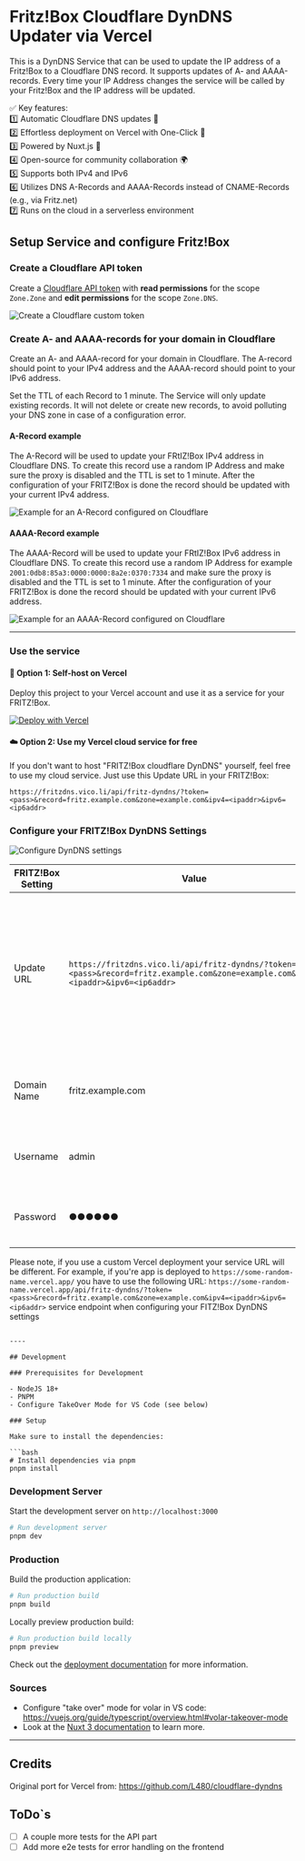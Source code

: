 # Fritz!Box Cloudflare DynDNS Updater via Vercel

This is a DynDNS Service that can be used to update the IP address of a Fritz!Box to a Cloudflare DNS record. It supports updates of A- and AAAA-records. Every time your IP Address changes the service will be called by your Fritz!Box and the IP address will be updated.

✅ Key features:  
1️⃣ Automatic Cloudflare DNS updates 🔄  
2️⃣ Effortless deployment on Vercel with One-Click 🚀  
3️⃣ Powered by Nuxt.js 🎨  
4️⃣ Open-source for community collaboration 🌍  
5️⃣ Supports both IPv4 and IPv6  
6️⃣ Utilizes DNS A-Records and AAAA-Records instead of CNAME-Records (e.g., via Fritz.net)  
7️⃣ Runs on the cloud in a serverless environment  

## Setup Service and configure Fritz!Box

### Create a Cloudflare API token

Create a [Cloudflare API token](https://dash.cloudflare.com/profile/api-tokens) with **read permissions** for the scope `Zone.Zone` and **edit permissions** for the scope `Zone.DNS`.

![Create a Cloudflare custom token](./docs/images/docs-create-cloudflare-token.png "Create a Cloudflare custom token")

### Create A- and AAAA-records for your domain in Cloudflare

Create an A- and AAAA-record for your domain in Cloudflare. The A-record should point to your IPv4 address and the AAAA-record should point to your IPv6 address.

Set the TTL of each Record to 1 minute. The Service will only update existing records. It will not delete or create new records, to avoid polluting your DNS zone in case of a configuration error.

#### A-Record example

The A-Record will be used to update your FRtIZ!Box IPv4 address in Cloudflare DNS. To create this record use a random IP Address and make sure the proxy is disabled and the TTL is set to 1 minute. After the configuration of your FRITZ!Box is done the record should be updated with your current IPv4 address.

![Example for an A-Record configured on Cloudflare](./docs/images/docs-a-record-example.png "Example for an A-Record configured on Cloudflare")

#### AAAA-Record example

The AAAA-Record will be used to update your FRtIZ!Box IPv6 address in Cloudflare DNS. To create this record use a random IP Address for example `2001:0db8:85a3:0000:0000:8a2e:0370:7334` and make sure the proxy is disabled and the TTL is set to 1 minute. After the configuration of your FRITZ!Box is done the record should be updated with your current IPv6 address.

![Example for an AAAA-Record configured on Cloudflare](./docs/images/docs-aaaa-record-example.png "Example for an AAAA-Record configured on Cloudflare")

----

### Use the service

#### :rocket: Option 1: Self-host on Vercel

Deploy this project to your Vercel account and use it as a service for your FRITZ!Box.

[![Deploy with Vercel](https://vercel.com/button)](https://vercel.com/new/clone?repository-url=https%3A%2F%2Fgithub.com%2Fpiscis%2Ffritzbox-cloudflare-dyndns-vercel&project-name=fritzbox-cloudflare-dyndns-vercel&repository-name=fritzbox-cloudflare-dyndns-vercel)

#### :cloud: Option 2: Use my Vercel cloud service for free

If you don't want to host "FRITZ!Box cloudflare DynDNS" yourself, feel free to use my cloud service. Just use this Update URL in your FRITZ!Box:

```
https://fritzdns.vico.li/api/fritz-dyndns/?token=<pass>&record=fritz.example.com&zone=example.com&ipv4=<ipaddr>&ipv6=<ip6addr>
```

### Configure your FRITZ!Box DynDNS Settings

![Configure DynDNS settings](./docs/images/docs-fritzbox-dyndns.png "Configure DynDNS settings in your FRITZ!Box Admin interface")

| FRITZ!Box Setting | Value                                                                                                                            | Description                                                                                                                              |
| ----------------- | -------------------------------------------------------------------------------------------------------------------------------- | ---------------------------------------------------------------------------------------------------------------------------------------- |
| Update URL        | `https://fritzdns.vico.li/api/fritz-dyndns/?token=<pass>&record=fritz.example.com&zone=example.com&ipv4=<ipaddr>&ipv6=<ip6addr>` | Replace the URL parameter `record` and `zone` with your domain name. If required you can omit either the `ipv4` or `ipv6` URL parameter. |
| Domain Name       | fritz.example.com                                                                                                                | The FQDN from the URL parameter `record` and `zone`.                                                                                     |
| Username          | admin                                                                                                                            | You can choose whatever value you want.                                                                                                  |
| Password          | ●●●●●●                                                                                                                           | The API token you’ve created earlier.                                                                                                    |

Please note, if you use a custom Vercel deployment your service URL will be different. For example, if you're app is deployed to `https://some-random-name.vercel.app/` you have to use the following URL: `https://some-random-name.vercel.app/api/fritz-dyndns/?token=<pass>&record=fritz.example.com&zone=example.com&ipv4=<ipaddr>&ipv6=<ip6addr>` service endpoint when configuring your FITZ!Box DynDNS settings

```

----

## Development

### Prerequisites for Development

- NodeJS 18+
- PNPM
- Configure TakeOver Mode for VS Code (see below)

### Setup

Make sure to install the dependencies:

```bash
# Install dependencies via pnpm
pnpm install
```

### Development Server

Start the development server on `http://localhost:3000`

```bash
# Run development server
pnpm dev
```

### Production
Build the production application:

```bash
# Run production build
pnpm build
```

Locally preview production build:

```bash
# Run production build locally
pnpm preview
```

Check out the [deployment documentation](https://nuxt.com/docs/getting-started/deployment) for more information.

### Sources

  - Configure "take over" mode for volar in VS code: https://vuejs.org/guide/typescript/overview.html#volar-takeover-mode
  - Look at the [Nuxt 3 documentation](https://nuxt.com/docs/getting-started/introduction) to learn more.

----

## Credits

Original port for Vercel from: https://github.com/L480/cloudflare-dyndns


## ToDo`s

- [ ] A couple more tests for the API part
- [ ] Add more e2e tests for error handling on the frontend
